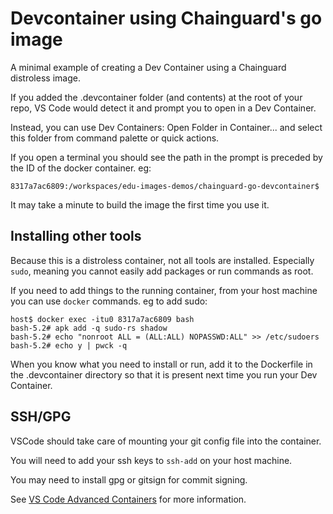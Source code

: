 # Devcontainer using Chainguard's go image

A minimal example of creating a Dev Container using a Chainguard distroless image.

If you added the .devcontainer folder (and contents) at the root of your repo, VS Code would detect it and prompt you to open in a Dev Container.

Instead, you can use Dev Containers: Open Folder in Container... and select this folder from command palette or quick actions. 

If you open a terminal you should see the path in the prompt is preceded by the ID of the docker container. eg:
```
8317a7ac6809:/workspaces/edu-images-demos/chainguard-go-devcontainer$ 
```

It may take a minute to build the image the first time you use it.

## Installing other tools

Because this is a distroless container, not all tools are installed. Especially `sudo`, meaning you cannot easily add packages or run commands as root.

If you need to add things to the running container, from your host machine you can use `docker` commands. eg to add sudo:

```
host$ docker exec -itu0 8317a7ac6809 bash
bash-5.2# apk add -q sudo-rs shadow
bash-5.2# echo "nonroot ALL = (ALL:ALL) NOPASSWD:ALL" >> /etc/sudoers
bash-5.2# echo y | pwck -q       
```

When you know what you need to install or run, add it to the Dockerfile in the .devcontainer directory so that it is present next time you run your Dev Container.

## SSH/GPG 
VSCode should take care of mounting your git config file into the container.

You will need to add your ssh keys to `ssh-add` on your host machine.

You may need to install gpg or gitsign for commit signing.

See [VS Code Advanced Containers](https://code.visualstudio.com/remote/advancedcontainers/sharing-git-credentials) for more information.